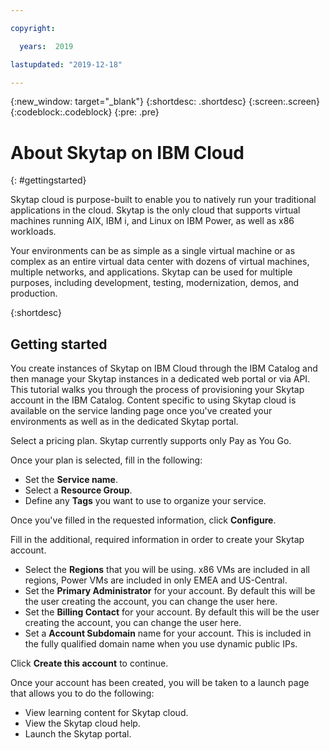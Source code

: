 ```yaml
---

copyright:

  years:  2019

lastupdated: "2019-12-18"

---
```



{:new_window: target="_blank"}
{:shortdesc: .shortdesc}
{:screen:.screen}
{:codeblock:.codeblock}
{:pre: .pre}

# About Skytap on IBM Cloud
{: #gettingstarted}

Skytap cloud is purpose-built to enable you to natively run your traditional applications in the cloud. Skytap is the only cloud that supports virtual machines running AIX, IBM i, and Linux on IBM Power, as well as x86 workloads.

Your environments can be as simple as a single virtual machine or as complex as an entire virtual data center with dozens of virtual machines, multiple networks, and applications. Skytap can be used for multiple purposes, including development, testing, modernization, demos, and production.

{:shortdesc}

## Getting started

You create instances of Skytap on IBM Cloud through the IBM Catalog and then manage your Skytap instances in a dedicated web portal or via API. This tutorial walks you through the process of provisioning your Skytap account in the IBM Catalog. Content specific to using Skytap cloud is available on the service landing page once you've created your environments as well as in the dedicated Skytap portal.

Select a pricing plan. Skytap currently supports only Pay as You Go.

Once your plan is selected, fill in the following:

* Set the **Service name**.
* Select a **Resource Group**.
* Define any **Tags** you want to use to organize your service.

Once you've filled in the requested information, click **Configure**.

Fill in the additional, required information in order to create your Skytap account.
* Select the **Regions** that you will be using. x86 VMs are included in all regions, Power VMs are included in only EMEA and US-Central.
* Set the **Primary Administrator** for your account. By default this will be the user creating the account, you can change the user here.
* Set the **Billing Contact** for your account. By default this will be the user creating the account, you can change the user here.
* Set a **Account Subdomain** name for your account. This is included in the fully qualified domain name when you use dynamic public IPs.

Click **Create this account** to continue.

Once your account has been created, you will be taken to a launch page that allows you to do the following:
* View learning content for Skytap cloud.
* View the Skytap cloud help.
* Launch the Skytap portal.

